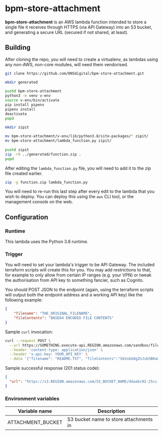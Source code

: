 # bpm-store-attachment

**bpm-store-attachment** is an AWS lambda function intended to store a single file it receives through HTTPS (via API Gateway) into an S3 bucket, and generating a secure URL (secured if not shared, at least).

## Building

After cloning the repo, you will need to create a virtualenv, as lambdas using any non-AWS, non-core modules, will need them vendorised.

```sh
git clone https://github.com/ONSdigital/bpm-store-attachment.git

mkdir generated
​
pushd bpm-store-attachment
python3 -m venv v-env
source v-env/bin/activate
pip install pipenv
pipenv install
deactivate
popd

mkdir zipit
​
mv bpm-store-attachment/v-env/lib/python3.8/site-packages/* zipit/
mv bpm-store-attachment/lambda_function.py zipit/
​
pushd zipit
zip -r9 ../generated/function.zip .
popd
```

After editing the `lambda_function.py` file, you will need to add it to the zip file created earlier.

```sh
zip -g function.zip lambda_function.py
```

You will need to re-run this last step after every edit to the lambda that you wish to deploy. You can deploy this using the `aws` CLI tool, or the management console on the web.

## Configuration

### Runtime

This lambda uses the Python 3.8 runtime.

### Trigger

You will need to set your lambda's trigger to be API Gateway. The included terraform scripts will create this for you. You may add restrictions to that, for example to only allow from certain IP ranges (e.g. your VPN) or tweak the authorisation from API key to something fancier, such as Cognito.

You should POST JSON to the endpoint (again, using the terraform scripts will output both the endpoint address and a working API key) like the following example:

```json
{
    "filename": "THE_ORIGINAL_FILENAME",
    "fileContents": "BASE64 ENCODED FILE CONTENTS"
}
```

Sample `curl` invocation:

```sh
curl --request POST \
  --url https://SOMETHING.execute-api.REGION.amazonaws.com/sandbox/files \
  --header 'content-type: application/json' \
  --header 'x-api-key: YOUR_API_KEY' \
  --data '{"filename": "README.TXT", "fileContents":"SGVsbG8gZnJvbSB0aGUgT05TIQo="}'
```

Sample successful response (201 status code):

```json
{
  "url": "https://s3.REGION.amazonaws.com/S3_BUCKET_NAME/ddaabc92-25cc-481a-810d-639868f0f21-6dc786bf-e8ad-43d8-9db3-d2446ffef8b9"
}
```

### Environment variables

| Variable name     | Description |
| ------------------|-------------|
| ATTACHMENT_BUCKET | S3 bucket name to store attachments in |
